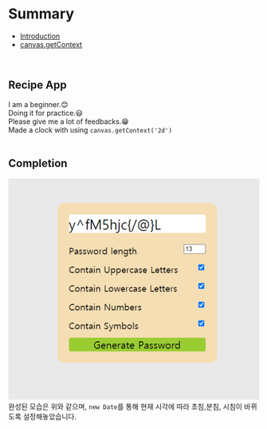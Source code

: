 # Summary
* <a href="README.md">Introduction</a>
* <a href="clock.md">canvas.getContext</a>
 
<br>

## Recipe App
I am a beginner.:blush:  
Doing it for practice.:smiley:  
Please give me a lot of feedbacks.:grin:  
Made a clock with using `canvas.getContext('2d')`  
<br>

## Completion
![completed](/readmeImages/1.PNG)  
완성된 모습은 위와 같으며, `new Date`를 통해 현재 시각에 따라 초침,분침, 시침이 바뀌도록 설정해놓았습니다.